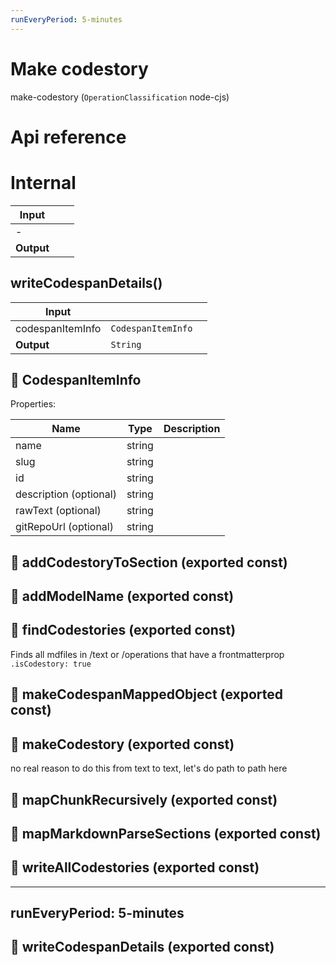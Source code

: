 ```yaml
---
runEveryPeriod: 5-minutes
---
```

# Make codestory

make-codestory (`OperationClassification` node-cjs)



# Api reference

# Internal

| Input      |    |    |
| ---------- | -- | -- |
| - | | |
| **Output** |    |    |



## writeCodespanDetails()

| Input      |    |    |
| ---------- | -- | -- |
| codespanItemInfo | `CodespanItemInfo` |  |
| **Output** | `String`   |    |



## 🔹 CodespanItemInfo

Properties: 

 | Name | Type | Description |
|---|---|---|
| name  | string |  |
| slug  | string |  |
| id  | string |  |
| description (optional) | string |  |
| rawText (optional) | string |  |
| gitRepoUrl (optional) | string |  |



## 📄 addCodestoryToSection (exported const)

## 📄 addModelName (exported const)

## 📄 findCodestories (exported const)

Finds all mdfiles in /text or /operations that have a frontmatterprop `.isCodestory: true`


## 📄 makeCodespanMappedObject (exported const)

## 📄 makeCodestory (exported const)

no real reason to do this from text to text, let's do path to path here


## 📄 mapChunkRecursively (exported const)

## 📄 mapMarkdownParseSections (exported const)

## 📄 writeAllCodestories (exported const)

---
runEveryPeriod: 5-minutes
---


## 📄 writeCodespanDetails (exported const)

  </details>

